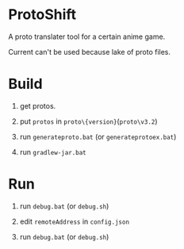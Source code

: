 # ProtoShift

A proto translater tool for a certain anime game.

Current can't be used because lake of proto files.

# Build

1. get protos.

2. put `protos` in `proto\{version}`(`proto\v3.2`)

3. run `generateproto.bat` (or `generateprotoex.bat`)

4. run `gradlew-jar.bat`

# Run

1. run `debug.bat` (or `debug.sh`)

2. edit `remoteAddress` in `config.json`

3. run `debug.bat` (or `debug.sh`)